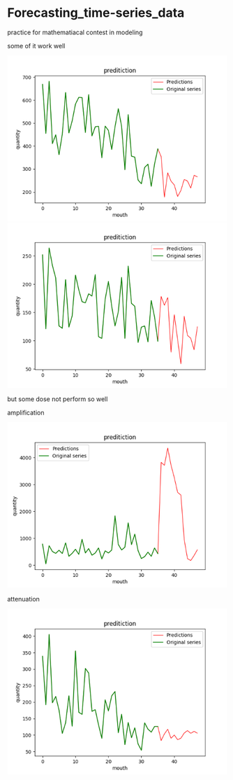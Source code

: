 # Forecasting_time-series_data


practice for mathematiacal contest in modeling

some of it work well

![Example_png](welldone1.png)
![Example_png](welldone2.png)

but some dose not perform so well

amplification

![Example_png](amplification.png)

attenuation

![Example_png](attenuation.png)

